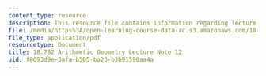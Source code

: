```yaml
---
content_type: resource
description: This resource file contains information regarding lecture note 12.
file: /media/https%3A/open-learning-course-data-rc.s3.amazonaws.com/18-782-introduction-to-arithmetic-geometry-fall-2013/f8693d9e3afab505ba23b3b91590aa4a_MIT18_782F13_lec12.pdf
file_type: application/pdf
resourcetype: Document
title: 18.782 Arithmetic Geometry Lecture Note 12
uid: f8693d9e-3afa-b505-ba23-b3b91590aa4a
---
```

